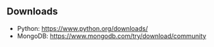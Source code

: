 ## Downloads

* Python: https://www.python.org/downloads/
* MongoDB: https://www.mongodb.com/try/download/community